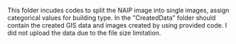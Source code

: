 This folder incudes codes to split the NAIP image into single images, assign categorical values for building type.
In the "CreatedData" folder should contain the created GIS data and images created by using provided code. I did not upload the 
data due to the file size limitation.

